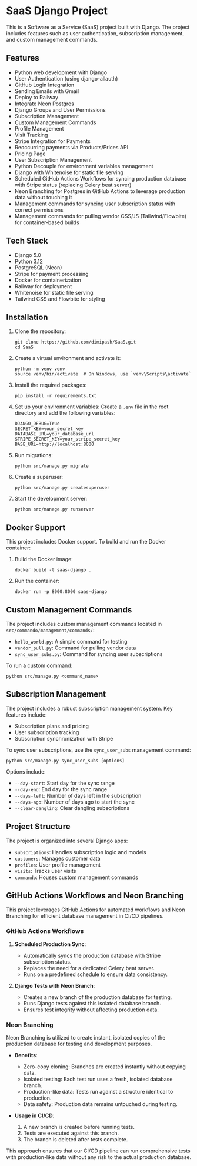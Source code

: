 # SaaS Django Project

This is a Software as a Service (SaaS) project built with Django. The project includes features such as user authentication, subscription management, and custom management commands.

## Features

-   Python web development with Django
-   User Authentication (using django-allauth)
-   GitHub Login Integration
-   Sending Emails with Gmail
-   Deploy to Railway
-   Integrate Neon Postgres
-   Django Groups and User Permissions
-   Subscription Management
-   Custom Management Commands
-   Profile Management
-   Visit Tracking
-   Stripe Integration for Payments
-   Reoccurring payments via Products/Prices API
-   Pricing Page
-   User Subscription Management
-   Python Decouple for environment variables management
-   Django with Whitenoise for static file serving
-   Scheduled GitHub Actions Workflows for syncing production database with Stripe status (replacing Celery beat server)
-   Neon Branching for Postgres in GitHub Actions to leverage production data without touching it
-   Management commands for syncing user subscription status with correct permissions
-   Management commands for pulling vendor CSS/JS (Tailwind/Flowbite) for container-based builds

## Tech Stack

-   Django 5.0
-   Python 3.12
-   PostgreSQL (Neon)
-   Stripe for payment processing
-   Docker for containerization
-   Railway for deployment
-   Whitenoise for static file serving
-   Tailwind CSS and Flowbite for styling

## Installation

1. Clone the repository:

    ```
    git clone https://github.com/dimipash/SaaS.git
    cd SaaS
    ```

2. Create a virtual environment and activate it:

    ```
    python -m venv venv
    source venv/bin/activate  # On Windows, use `venv\Scripts\activate`
    ```

3. Install the required packages:

    ```
    pip install -r requirements.txt
    ```

4. Set up your environment variables:
   Create a `.env` file in the root directory and add the following variables:

    ```
    DJANGO_DEBUG=True
    SECRET_KEY=your_secret_key
    DATABASE_URL=your_database_url
    STRIPE_SECRET_KEY=your_stripe_secret_key
    BASE_URL=http://localhost:8000
    ```

5. Run migrations:

    ```
    python src/manage.py migrate
    ```

6. Create a superuser:

    ```
    python src/manage.py createsuperuser
    ```

7. Start the development server:
    ```
    python src/manage.py runserver
    ```

## Docker Support

This project includes Docker support. To build and run the Docker container:

1. Build the Docker image:

    ```
    docker build -t saas-django .
    ```

2. Run the container:
    ```
    docker run -p 8000:8000 saas-django
    ```

## Custom Management Commands

The project includes custom management commands located in `src/commando/management/commands/`:

-   `hello_world.py`: A simple command for testing
-   `vendor_pull.py`: Command for pulling vendor data
-   `sync_user_subs.py`: Command for syncing user subscriptions

To run a custom command:

```
python src/manage.py <command_name>
```

## Subscription Management

The project includes a robust subscription management system. Key features include:

-   Subscription plans and pricing
-   User subscription tracking
-   Subscription synchronization with Stripe

To sync user subscriptions, use the `sync_user_subs` management command:

```
python src/manage.py sync_user_subs [options]
```

Options include:

-   `--day-start`: Start day for the sync range
-   `--day-end`: End day for the sync range
-   `--days-left`: Number of days left in the subscription
-   `--days-ago`: Number of days ago to start the sync
-   `--clear-dangling`: Clear dangling subscriptions

## Project Structure

The project is organized into several Django apps:

-   `subscriptions`: Handles subscription logic and models
-   `customers`: Manages customer data
-   `profiles`: User profile management
-   `visits`: Tracks user visits
-   `commando`: Houses custom management commands

## GitHub Actions Workflows and Neon Branching

This project leverages GitHub Actions for automated workflows and Neon Branching for efficient database management in CI/CD pipelines.

### GitHub Actions Workflows

1. **Scheduled Production Sync**:

    - Automatically syncs the production database with Stripe subscription status.
    - Replaces the need for a dedicated Celery beat server.
    - Runs on a predefined schedule to ensure data consistency.

2. **Django Tests with Neon Branch**:
    - Creates a new branch of the production database for testing.
    - Runs Django tests against this isolated database branch.
    - Ensures test integrity without affecting production data.

### Neon Branching

Neon Branching is utilized to create instant, isolated copies of the production database for testing and development purposes.

-   **Benefits**:

    -   Zero-copy cloning: Branches are created instantly without copying data.
    -   Isolated testing: Each test run uses a fresh, isolated database branch.
    -   Production-like data: Tests run against a structure identical to production.
    -   Data safety: Production data remains untouched during testing.

-   **Usage in CI/CD**:
    1. A new branch is created before running tests.
    2. Tests are executed against this branch.
    3. The branch is deleted after tests complete.

This approach ensures that our CI/CD pipeline can run comprehensive tests with production-like data without any risk to the actual production database.

